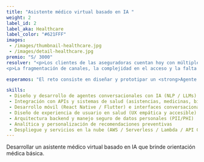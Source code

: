 ```yaml
---
title: "Asistente médico virtual basado en IA "
weight: 2
label_id: 2
label_aka: Healthcare
label_color: "#621FFF"
images:
 - /images/thumbnail-healthcare.jpg
 - /images/detail-healthcare.jpg
premio: "S/ 3000"
resolver: "<p>Los clientes de las aseguradoras cuentan hoy con múltiples beneficios de salud como asistencias médicas, acceso a medicinas, programas de prevención y plataformas de bienestar, pero suelen percibirlos como servicios aislados y difíciles de aprovechar.</p>
<p>La fragmentación de canales, la complejidad en el acceso y la falta de personalización hacen que el usuario no entienda qué beneficios tiene ni cuándo debería usarlos. Esto genera baja participación en los programas de salud preventiva y una débil conexión emocional entre el cliente y su aseguradora.</p>"

esperamos: "El reto consiste en diseñar y prototipar un <strong>Agente Virtual de Salud con IA</strong>, pensado como un “<strong>compañero digital de bolsillo</strong>” dentro de la app a futuro. Este agente deberá centralizar los distintos servicios de salud y bienestar, entender el perfil y hábitos del usuario, y ofrecerle recomendaciones preventivas, recordatorios, y orientación sobre cómo usar sus beneficios médicos o de bienestar de forma inteligente. Podrá conectarse con wearables, mostrar alertas de salud relevantes, sugerir programas personalizados, gestionar citas o incluso hacer seguimiento a tratamientos y medicinas. "

skills:
 - Diseño y desarrollo de agentes conversacionales con IA (NLP / LLMs)
 - Integración con APIs y sistemas de salud (asistencias, medicinas, bienestar)
 - Desarrollo móvil (React Native / Flutter) e interfaces conversacionales
 - Diseño de experiencia de usuario en salud (UX empática y accesible)
 - Arquitectura backend y manejo seguro de datos personales (PII/PHI)
 - Analítica y personalización de recomendaciones preventivas
 - Despliegue y servicios en la nube (AWS / Serverless / Lambda / API Gateway)
---
```


Desarrollar un asistente médico virtual basado en IA que brinde orientación médica básica.
